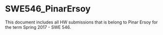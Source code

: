 # SWE546_PinarErsoy

This document includes all HW submissions that is belong to Pinar Ersoy for the term Spring 2017 - SWE 546. 

